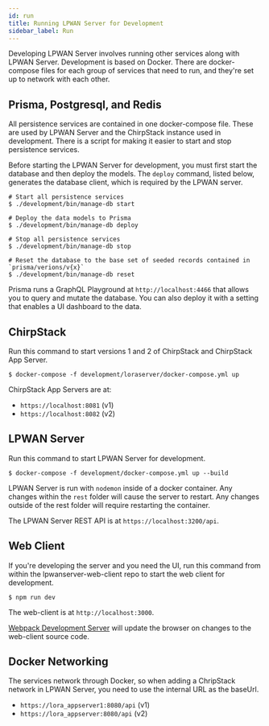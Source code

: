```yaml
---
id: run
title: Running LPWAN Server for Development
sidebar_label: Run
---
```


Developing LPWAN Server involves running other services along with LPWAN Server.
Development is based on Docker.  There are docker-compose files for each
group of services that need to run, and they're set up to network
with each other.

## Prisma, Postgresql, and Redis
All persistence services are contained in one docker-compose file.  These are used
by LPWAN Server and the ChirpStack instance used in development.
There is a script for making it easier to start and stop persistence services.

Before starting the LPWAN Server for development, you must first start the database
and then deploy the models.  The `deploy` command, listed below, generates the database
client, which is required by the LPWAN server.

```
# Start all persistence services
$ ./development/bin/manage-db start

# Deploy the data models to Prisma
$ ./development/bin/manage-db deploy

# Stop all persistence services
$ ./development/bin/manage-db stop

# Reset the database to the base set of seeded records contained in `prisma/verions/v{x}`
$ ./development/bin/manage-db reset
```

Prisma runs a GraphQL Playground at `http://localhost:4466` that allows you
to query and mutate the database.  You can also deploy it with a setting that enables
a UI dashboard to the data.

## ChirpStack

Run this command to start versions 1 and 2 of ChirpStack and ChirpStack App Server.

```
$ docker-compose -f development/loraserver/docker-compose.yml up
```

ChirpStack App Servers are at:

- `https://localhost:8081` (v1)
- `https://localhost:8082` (v2)

## LPWAN Server

Run this command to start LPWAN Server for development.

```
$ docker-compose -f development/docker-compose.yml up --build
```

LPWAN Server is run with `nodemon` inside of a docker container.  Any
changes within the `rest` folder will cause the server to restart.
Any changes outside of the rest folder will require restarting the container.

The LPWAN Server REST API is at `https://localhost:3200/api`.

## Web Client

If you're developing the server and you need the UI, run this command from within
the lpwanserver-web-client repo to start the web client for development.

```
$ npm run dev
```

The web-client is at `http://localhost:3000`.

[Webpack Development Server](https://github.com/webpack/webpack-dev-server)
will update the browser on changes to the web-client source code.

## Docker Networking

The services network through Docker, so when adding a ChripStack network in LPWAN Server,
you need to use the internal URL as the baseUrl.

- `https://lora_appserver1:8080/api` (v1)
- `https://lora_appserver:8080/api` (v2)

